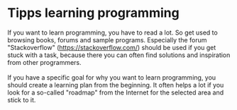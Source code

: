 # Tipps learning programming


If you want to learn programming, you have to read a lot. So get used to browsing books, forums and sample programs. Especially the forum "Stackoverflow" (https://stackoverflow.com/) should be used if you get stuck with a task, because there you can often find solutions and inspiration from other programmers. 
<br>
<br>
If you have a specific goal for why you want to learn programming, you should create a learning plan from the beginning. It often helps a lot if you look for a so-called "roadmap" from the Internet for the selected area and stick to it.
